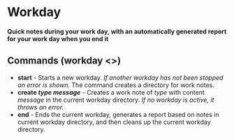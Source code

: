# Workday
**Quick notes during your work day, with an automatically generated report for your work day when you end it**

## Commands (workday <>)
- **start** - Starts a new workday. _If another workday has not been stopped an error is shown_. The command creates a directory for work notes.
- **create _type_ _message_** - Creates a work note of _type_ with content _message_ in the current workday directory. _If no workday is active, it throws an error._
- **end** - Ends the current workday, generates a report based on notes in current workday directory, and then cleans up the current workday directory.
  
